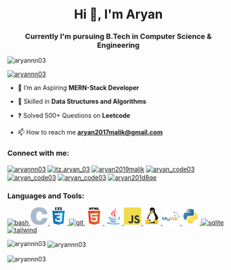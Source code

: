 <h1 align="center">Hi 👋, I'm Aryan</h1>
<h3 align="center">Currently I'm pursuing B.Tech in Computer Science & Engineering</h3>

<p align="left"> <img src="https://komarev.com/ghpvc/?username=aryannn03&label=Profile%20views&color=0e75b6&style=flat" alt="aryannn03" /> </p>

<p align="left"> <a href="https://github.com/ryo-ma/github-profile-trophy"><img src="https://github-profile-trophy.vercel.app/?username=aryannn03" alt="aryannn03" /></a> </p>

- 🔭 I’m an Aspiring **MERN-Stack Developer**

- 🌱 Skilled in **Data Structures and Algorithms**

- ❓ Solved 500+ Questions on **Leetcode**

- 📫 How to reach me **aryan2017malik@gmail.com**

<h3 align="left">Connect with me:</h3>
<p align="left">
<a href="https://linkedin.com/in/aryannn03" target="blank"><img align="center" src="https://raw.githubusercontent.com/rahuldkjain/github-profile-readme-generator/master/src/images/icons/Social/linked-in-alt.svg" alt="aryannn03" height="30" width="40" /></a>
<a href="https://instagram.com/aryannn0301" target="blank"><img align="center" src="https://raw.githubusercontent.com/rahuldkjain/github-profile-readme-generator/master/src/images/icons/Social/instagram.svg" alt="itz.aryan_03" height="30" width="40" /></a>
<a href="https://www.codechef.com/users/aryan2019malik" target="blank"><img align="center" src="https://cdn.jsdelivr.net/npm/simple-icons@3.1.0/icons/codechef.svg" alt="aryan2019malik" height="30" width="40" /></a>
<a href="https://www.hackerrank.com/aryan_code03" target="blank"><img align="center" src="https://raw.githubusercontent.com/rahuldkjain/github-profile-readme-generator/master/src/images/icons/Social/hackerrank.svg" alt="aryan_code03" height="30" width="40" /></a>
<a href="https://codeforces.com/profile/aryan_code03" target="blank"><img align="center" src="https://raw.githubusercontent.com/rahuldkjain/github-profile-readme-generator/master/src/images/icons/Social/codeforces.svg" alt="aryan_code03" height="30" width="40" /></a>
<a href="https://www.leetcode.com/aryan_code03" target="blank"><img align="center" src="https://raw.githubusercontent.com/rahuldkjain/github-profile-readme-generator/master/src/images/icons/Social/leet-code.svg" alt="aryan_code03" height="30" width="40" /></a>
<a href="https://auth.geeksforgeeks.org/user/aryan201d8qe" target="blank"><img align="center" src="https://raw.githubusercontent.com/rahuldkjain/github-profile-readme-generator/master/src/images/icons/Social/geeks-for-geeks.svg" alt="aryan201d8qe" height="30" width="40" /></a>
</p>

<h3 align="left">Languages and Tools:</h3>
<p align="left"> <a href="https://www.gnu.org/software/bash/" target="_blank" rel="noreferrer"> <img src="https://www.vectorlogo.zone/logos/gnu_bash/gnu_bash-icon.svg" alt="bash" width="40" height="40"/> </a> <a href="https://www.cprogramming.com/" target="_blank" rel="noreferrer"> <img src="https://raw.githubusercontent.com/devicons/devicon/master/icons/c/c-original.svg" alt="c" width="40" height="40"/> </a> <a href="https://www.w3schools.com/css/" target="_blank" rel="noreferrer"> <img src="https://raw.githubusercontent.com/devicons/devicon/master/icons/css3/css3-original-wordmark.svg" alt="css3" width="40" height="40"/> </a> <a href="https://git-scm.com/" target="_blank" rel="noreferrer"> <img src="https://www.vectorlogo.zone/logos/git-scm/git-scm-icon.svg" alt="git" width="40" height="40"/> </a> <a href="https://www.w3.org/html/" target="_blank" rel="noreferrer"> <img src="https://raw.githubusercontent.com/devicons/devicon/master/icons/html5/html5-original-wordmark.svg" alt="html5" width="40" height="40"/> </a> <a href="https://www.java.com" target="_blank" rel="noreferrer"> <img src="https://raw.githubusercontent.com/devicons/devicon/master/icons/java/java-original.svg" alt="java" width="40" height="40"/> </a> <a href="https://developer.mozilla.org/en-US/docs/Web/JavaScript" target="_blank" rel="noreferrer"> <img src="https://raw.githubusercontent.com/devicons/devicon/master/icons/javascript/javascript-original.svg" alt="javascript" width="40" height="40"/> </a> <a href="https://www.linux.org/" target="_blank" rel="noreferrer"> <img src="https://raw.githubusercontent.com/devicons/devicon/master/icons/linux/linux-original.svg" alt="linux" width="40" height="40"/> </a> <a href="https://www.mysql.com/" target="_blank" rel="noreferrer"> <img src="https://raw.githubusercontent.com/devicons/devicon/master/icons/mysql/mysql-original-wordmark.svg" alt="mysql" width="40" height="40"/> </a> <a href="https://www.python.org" target="_blank" rel="noreferrer"> <img src="https://raw.githubusercontent.com/devicons/devicon/master/icons/python/python-original.svg" alt="python" width="40" height="40"/> </a> <a href="https://www.sqlite.org/" target="_blank" rel="noreferrer"> <img src="https://www.vectorlogo.zone/logos/sqlite/sqlite-icon.svg" alt="sqlite" width="40" height="40"/> </a> <a href="https://tailwindcss.com/" target="_blank" rel="noreferrer"> <img src="https://www.vectorlogo.zone/logos/tailwindcss/tailwindcss-icon.svg" alt="tailwind" width="40" height="40"/> </a> </p>

<p><img align="left" src="https://github-readme-stats.vercel.app/api/top-langs?username=aryannn03&show_icons=true&locale=en&layout=compact" alt="aryannn03" /></p>

<p>&nbsp;<img align="center" src="https://github-readme-stats.vercel.app/api?username=aryannn03&show_icons=true&locale=en" alt="aryannn03" /></p>

<p><img align="center" src="https://github-readme-streak-stats.herokuapp.com/?user=aryannn03&" alt="aryannn03" /></p>
